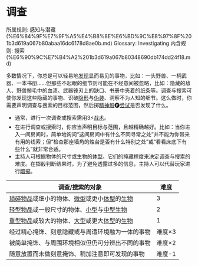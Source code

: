 # 调查

所属规则: 感知与潜藏 (%E6%84%9F%E7%9F%A5%E4%B8%8E%E6%BD%9C%E8%97%8F%201b3d619a067b80abaa16dc6178d8ae0b.md)
Glossary: Investigating
内含规则: 搜索 (%E6%90%9C%E7%B4%A2%201b3d619a067b80348690db174dd24f18.md)

多数情况下，你总是可以轻易地[发现](%E5%8F%91%E7%8E%B0%201b3d619a067b8030b4b1d1eba3a2e1a6.md)显而易见的事物，比如：一头野兽、一柄武器、一本书册……但那些不起眼的细节则可能在不经意间被忽略，比如：隐藏的敌人、野兽鬃毛中的血渍、武器锋刃上的缺口、书册中夹着的纸条等。调查与搜索可使你发现这些隐藏的事物、识破[隐形](%E9%9A%90%E5%BD%A2%201b3d619a067b8065b0eafcba8dee4f65.md)与[伪装](%E4%BC%AA%E8%A3%85%201b3d619a067b80d0a546fb4433641e64.md)、洞察不为人知的细节。这么做时，你需要声明调查与搜索的目标范围，然后掷[精神骰](%E7%B2%BE%E7%A5%9E%E9%AA%B0%201b3d619a067b80a8a9ffef3e0057db9d.md)🅟[尝试](%E5%B0%9D%E8%AF%95%201b3d619a067b8009aad4e7ce70111ce4.md)是否发现了什么。

- 通常，进行一次调查或搜索需用3⚡️[战术](%E6%88%98%E6%9C%AF%E8%A1%8C%E5%8A%A8%201b3d619a067b8051b6eaffd160aee01c.md)。
- 在进行调查或搜索时，你应当声明目标与范围，且越精确越好。比如：当你进入一间房间时，简单地询问“这间房间中有什么不同寻常之处”并不能为你带来有用的线索；但“检查那座墙角的烛台是否有什么特别之处”或“看看床底下有些什么”就非常合适。
- 主持人可根据物体的尺寸或生物的[体型](%E4%BD%93%E5%9E%8B%201b3d619a067b8088832ae7bd3d7333df.md)、它们的掩藏程度来决定调查与搜索的难度。在掷骰判断结果时，为了避免透露过多的信息，主持人可以代替玩家进行[暗掷](%E6%9A%97%E6%8E%B7%201b3d619a067b806e9bd2d8880bfa8515.md)。

| 调查/搜索的对象 | 难度 |
| --- | --- |
| [琐碎](%E7%90%90%E7%A2%8E%201b3d619a067b80609963e9f15016945e.md)[物品](%E7%89%A9%E5%93%81%201b3d619a067b803f863edfb283e94d9a.md)或细小的物体、[微型](https://www.notion.so/1b4d619a067b8067a837d890c731170d?pvs=21)或更小[体型](%E4%BD%93%E5%9E%8B%201b3d619a067b8088832ae7bd3d7333df.md)的[生物](%E7%94%9F%E7%89%A9%201b3d619a067b80d0bbe1d113bf20ff1f.md) | 3 |
| [轻型](%E8%BD%BB%E5%9E%8B%201b3d619a067b80ed9b72ef7a737ed67e.md)[物品](%E7%89%A9%E5%93%81%201b3d619a067b803f863edfb283e94d9a.md)或一般尺寸的物体、[小型](https://www.notion.so/1b4d619a067b8010bd07e9075b8f71f2?pvs=21)与[中型](https://www.notion.so/1b4d619a067b803f9d27cc385878526d?pvs=21)[生物](%E7%94%9F%E7%89%A9%201b3d619a067b80d0bbe1d113bf20ff1f.md) | 2 |
| [重型](%E9%87%8D%E5%9E%8B%201b3d619a067b80e5aaa3c3c7a260257c.md)[物品](%E7%89%A9%E5%93%81%201b3d619a067b803f863edfb283e94d9a.md)或较大的物体、[大型](https://www.notion.so/1b4d619a067b8008b948dccfac910e8b?pvs=21)或更大[体型](%E4%BD%93%E5%9E%8B%201b3d619a067b8088832ae7bd3d7333df.md)的[生物](%E7%94%9F%E7%89%A9%201b3d619a067b80d0bbe1d113bf20ff1f.md) | 1 |
| 经过精心掩饰、刻意隐藏或与周遭环境融为一体的事物 | 难度×3 |
| 被简单掩饰、与周围环境相似但仍可分辨出不同的事物 | 难度×2 |
| 随意放置而未做刻意掩饰、稍加注意即可发现的事物 | 难度-1 |